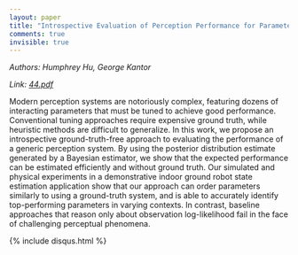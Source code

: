 ```yaml
---
layout: paper
title: "Introspective Evaluation of Perception Performance for Parameter Tuning without Ground Truth"
comments: true
invisible: true
---
```


<p class="text-left"><i>Authors: Humphrey Hu, George Kantor</i></p>
<p class="text-left"><i>Link: <a href="https://storage.googleapis.com/rss2017-papers/44.pdf">44.pdf</a></i></p>

Modern perception systems are notoriously complex, featuring dozens of interacting parameters that must be tuned to achieve good performance. Conventional tuning approaches require expensive ground truth, while heuristic methods are difficult to generalize. In this work, we propose an introspective ground-truth-free approach to evaluating the performance of a generic perception system. By using the posterior distribution estimate generated by a Bayesian estimator, we show that the expected performance can be estimated efficiently and without ground truth. Our simulated and physical experiments in a demonstrative indoor ground robot state estimation application show that our approach can order parameters similarly to using a ground-truth system, and is able to accurately identify top-performing parameters in varying contexts. In contrast, baseline approaches that reason only about observation log-likelihood fail in the face of challenging perceptual phenomena.

{% include disqus.html %}